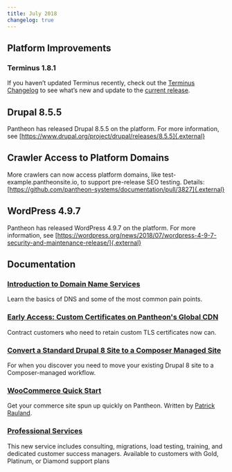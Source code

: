 ```yaml
---
title: July 2018
changelog: true
---
```

## Platform Improvements
### Terminus 1.8.1
If you haven’t updated Terminus recently, check out the [Terminus Changelog](/docs/terminus/updates/#changelog) to see what’s new and update to the [current release](/docs/terminus/updates/#update-to-the-current-release).

## Drupal 8.5.5
Pantheon has released Drupal 8.5.5 on the platform. For more information, see [https://www.drupal.org/project/drupal/releases/8.5.5]{.external}

## Crawler Access to Platform Domains
More crawlers can now access platform domains, like test-example.pantheonsite.io, to support pre-release SEO testing. Details: [https://github.com/pantheon-systems/documentation/pull/3827]{.external}

## WordPress 4.9.7
Pantheon has released WordPress 4.9.7 on the platform. For more information, see [https://wordpress.org/news/2018/07/wordpress-4-9-7-security-and-maintenance-release/]{.external}

## Documentation

### [Introduction to Domain Name Services](/docs/dns/)
Learn the basics of DNS and some of the most common pain points.

### [Early Access: Custom Certificates on Pantheon's Global CDN](/docs/custom-certificates/)
Contract customers who need to retain custom TLS certificates now can.

### [Convert a Standard Drupal 8 Site to a Composer Managed Site](/docs/guides/composer-convert/)
For when you discover you need to move your existing Drupal 8 site to a Composer-managed workflow.

### [WooCommerce Quick Start](/docs/guides/woocommerce/)
Get your commerce site spun up quickly on Pantheon. Written by [Patrick Rauland](https://www.speakinginbytes.com/).

### [Professional Services](/docs/professional-services/)
This new service includes consulting, migrations, load testing, training, and dedicated customer success managers. Available to customers with Gold, Platinum, or Diamond support plans
